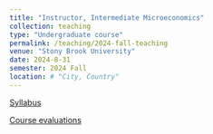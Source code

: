 ```yaml
---
title: "Instructor, Intermediate Microeconomics"
collection: teaching
type: "Undergraduate course"
permalink: /teaching/2024-fall-teaching
venue: "Stony Brook University"
date: 2024-8-31
semester: 2024 Fall
location: # "City, Country"
---
```


[Syllabus](/files/Syllabus_ECO303_02_24Fall.pdf)

[Course evaluations](/files/2024-Fall-Eval.pdf)

